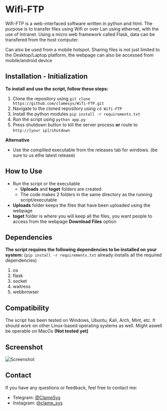 # Wifi-FTP

Wifi-FTP is a web-interfaced software written in python and html. The purpose is to transfer files using Wifi or over Lan using ethernet, with the use of Intranet. Using a micro web framework called Flask, data can be transfered from the host computer.

Can also be used from a mobile hotspot. Sharing files is not just limited to the Desktop/Laptop platform, the webpage can also be accessed from mobile/android device  

## Installation - Initialization

**To install and use the script, follow these steps:**

1. Clone the repository using `git clone https://github.com/clamesys/Wifi-FTP.git`
2. Navigate to the cloned repository using `cd Wifi-FTP`
3. Install the python modules `pip install -r requirements.txt`
4. Run the script using `python app.py`
5. Press shutdown button to kill the server process **or** route to `http://[your ip]/shutdown`

**Alternative**

- Use the compliled executable from the releases tab for windows. (be sure to us ethe latest release)

## How to Use
- Run the script or the executable
  - **Uploads** and **toget** folders are created
  - The code makes 2 folders in the same directory as the running script/executable
- **Uploads** folder keeps the files that have been uploaded using the webpage
- **toget** folder is where you will keep all the files, you want people to access from the webpage **Download Files** option

## Dependencies

**The script requires the following dependencies to be installed on your system:**
  (`pip install -r requirements.txt` already installs all the required dependencies)
1. os
2. flask
3. socket
4. waitress
5. webbrowser

## Compatibility

The script has been tested on Windows, Ubuntu, Kali, Arch, Mint, etc. It should work on other Linux-based operating systems as well.
Might aswell be operable on MacOs **(Not tested yet)**

## Screenshot

![Screenshot](https://i.postimg.cc/rmRcSxZx/wifi-FTP-ss2.png)

## Contact

If you have any questions or feedback, feel free to contact me:

- Telegram: [@ClameSys](https://t.me/ClameSys)
- Instagram: [@clame_sys](https://www.instagram.com/clame_sys/)
